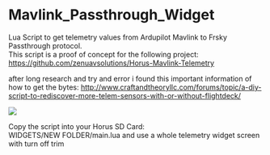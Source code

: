 # Mavlink_Passthrough_Widget
Lua Script to get telemetry values from Ardupilot Mavlink to Frsky Passthrough protocol.<br>
This script is a proof of concept for the following project:<br>
https://github.com/zenuavsolutions/Horus-Mavlink-Telemetry


after long research and try and error i found this important information of how to get the bytes:
http://www.craftandtheoryllc.com/forums/topic/a-diy-script-to-rediscover-more-telem-sensors-with-or-without-flightdeck/


<img src="https://github.com/zendrones/Mavlink_Passthrough_Widget/blob/master/screenshot_x12s_18-03-10_09-58-45.png">

Copy the script into your Horus SD Card:<br />
WIDGETS/NEW FOLDER/main.lua
and use a whole telemetry widget screen with turn off trim
